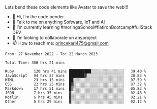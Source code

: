 Lets bend these code elements like Avatar to save the web!!!
- 👋 Hi, I’m the code bender
- 👀 Talk to me on anything Software, IoT and AI
- 🌱 I’m currently learning #moringaSchool#flatironBootcamp#fullStack DEV
- 💞️ I’m looking to collaborate on anyproject
- 📫 How to reach me: princekari475@gmail.com

<!--START_SECTION:waka-->

```text
From: 27 November 2022 - To: 22 March 2023

Total Time: 306 hrs 21 mins

Ruby         120 hrs 41 mins ██████████░░░░░░░░░░░░░░░   39.40 %
JavaScript   94 hrs 27 mins  ███████▓░░░░░░░░░░░░░░░░░   30.83 %
HTML         23 hrs 15 mins  ██░░░░░░░░░░░░░░░░░░░░░░░   07.59 %
CSS          22 hrs 25 mins  █▓░░░░░░░░░░░░░░░░░░░░░░░   07.32 %
Markdown     17 hrs 51 mins  █▒░░░░░░░░░░░░░░░░░░░░░░░   05.83 %
JSON         7 hrs 35 mins   ▓░░░░░░░░░░░░░░░░░░░░░░░░   02.48 %
Kotlin       6 hrs 45 mins   ▓░░░░░░░░░░░░░░░░░░░░░░░░   02.21 %
Other        6 hrs 29 mins   ▓░░░░░░░░░░░░░░░░░░░░░░░░   02.12 %
```

<!--END_SECTION:waka-->


<!---
prince475/prince475 is a ✨ special ✨ repository because its `README.md` (this file) appears on your GitHub profile.
You can click the Preview link to take a look at your changes.
--->
